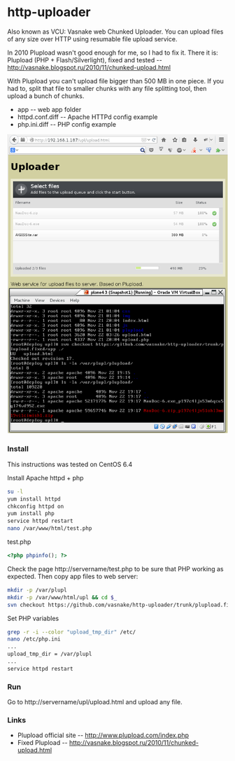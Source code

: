 http-uploader
=============

Also known as VCU: Vasnake web Chunked Uploader.
You can upload files of any size over HTTP using resumable file upload service.

In 2010 Plupload wasn't good enough for me, so I had to fix it. There it is:
Plupload (PHP + Flash/Silverlight), fixed and tested -- http://vasnake.blogspot.ru/2010/11/chunked-upload.html

With Plupload you can't upload file bigger than 500 MB in one piece.
If you had to, split that file to smaller chunks with any file splitting tool,
then upload a bunch of chunks.

* app -- web app folder
* httpd.conf.diff -- Apache HTTPd config example
* php.ini.diff -- PHP config example

![screenshot 2](screenshot2.png "screenshot 2")

### Install

This instructions was tested on CentOS 6.4

Install Apache httpd + php

```sh
su -l
yum install httpd
chkconfig httpd on
yum install php
service httpd restart
nano /var/www/html/test.php
```

test.php

```php
<?php phpinfo(); ?>
```

Check the page http://servername/test.php
to be sure that PHP working as expected.
Then copy app files to web server:

```sh
mkdir -p /var/plupl
mkdir -p /var/www/html/upl && cd $_
svn checkout https://github.com/vasnake/http-uploader/trunk/plupload.fixed/app ./
```

Set PHP variables

```sh
grep -r -i --color "upload_tmp_dir" /etc/
nano /etc/php.ini
...
upload_tmp_dir = /var/plupl
...
service httpd restart
```

### Run

Go to http://servername/upl/upload.html
and upload any file.

### Links

* Plupload official site -- http://www.plupload.com/index.php
* Fixed Plupload -- http://vasnake.blogspot.ru/2010/11/chunked-upload.html
